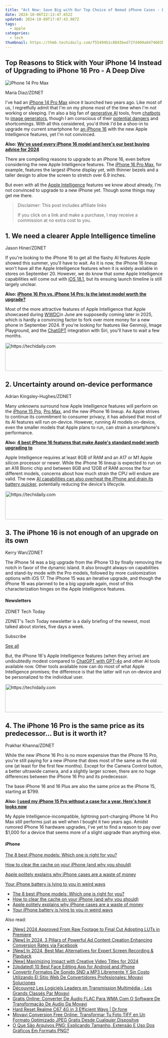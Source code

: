 ```yaml
---
title: "Act Now: Save Big with Our Top Choice of Nomad iPhone Cases - BOGO Offer on ZDNet"
date: 2024-10-06T22:13:47.652Z
updated: 2024-10-09T17:07:43.987Z
tags:
  - apple
categories:
  - tech
thumbnail: https://thmb.techidaily.com/f55494b1c8843bed72fd409a0474603bdb628f91806cf12974c661e4f3ab93d8.jpg
---
```


## Top Reasons to Stick with Your iPhone 14 Instead of Upgrading to iPhone 16 Pro - A Deep Dive

![iPhone 14 Pro Max](https://www.zdnet.com/a/img/resize/b24e2cd9cc6623acf38a13719651bfd5d43a38ca/2024/09/18/f584c0e6-7109-4913-9ef2-eab9e3f128a9/3.jpg?auto=webp&width=1280)

Maria Diaz/ZDNET

I've had an [iPhone 14 Pro Max](https://shop-links.co/link/?url=https%3A%2F%2Fwww.bestbuy.com%2Fsite%2Fapple-pre-owned-iphone-14-pro-max-5g-256gb-unlocked-space-black%2F&publisher_slug=itechdaily19598&exclusive=1) since it launched two years ago. Like most of us, I regretfully admit that I'm on my phone most of the time when I'm not working or sleeping. I'm also a big fan of [generative AI](https://www.zdnet.com/article/what-is-generative-ai-and-why-is-it-so-popular-heres-everything-you-need-to-know/) tools, from [chatbots](https://www.zdnet.com/article/best-ai-chatbot/) to [image generators](https://www.zdnet.com/article/best-ai-image-generator/), though I am conscious of their [potential dangers](https://www.zdnet.com/article/the-3-biggest-risks-from-generative-ai-and-how-to-deal-with-them/) and shortcomings. With all this considered, you'd think I'd be a shoo-in to upgrade my current smartphone for [an iPhone 16](https://www.zdnet.com/article/every-iphone-16-model-compared-should-you-buy-the-standard-plus-pro-or-max/) with the new Apple Intelligence features, yet I'm not convinced.

**Also: [We've used every iPhone 16 model and here's our best buying advice for 2024](https://www.zdnet.com/article/iphone-16-pro-max-buying-advice-2024/)**

There are compelling reasons to upgrade to an iPhone 16, even before considering the new Apple Intelligence features. The [iPhone 16 Pro Max](https://apple.sjv.io/c/159047/435031/7613?&sharedid=zdnet&partnerpropertyid=1980086&u=https%3A%2F%2Fwww.apple.com%2Fshop%2Fbuy-iphone%2Fiphone-16-pro&subId1=zd-%5F%5FCOM%5FCLICK%5FID%5F%5F-dtp), for example, features the largest iPhone display yet, with thinner bezels and a taller design to allow the screen to stretch over 6.9 inches. 

But even with all the [Apple Intelligence](https://www.zdnet.com/article/what-is-apple-intelligence-everything-to-know-about-ai-features-coming-to-iphones-macs-and-ipads/) features we know about already, I'm not convinced to upgrade to a new iPhone yet. Though some things may get me there. 

>  Disclaimer: This post includes affiliate links
>
>  If you click on a link and make a purchase, I may receive a commission at no extra cost to you.
>

## 1\. We need a clearer Apple Intelligence timeline

Jason Hiner/ZDNET

If you're looking to the iPhone 16 to get all the flashy AI features Apple showed this summer, you'll have to wait. As it is now, the iPhone 16 lineup won't have all the Apple Intelligence features when it is widely available in stores on September 20\. However, we do know that some Apple Intelligence capabilities will come out with [iOS 18.1](https://www.zdnet.com/article/apple-intelligence-arrives-in-ios-18-1-developer-beta-heres-whats-new-for-iphone/), but its ensuing launch timeline is still largely unclear. 

**Also: [iPhone 16 Pro vs. iPhone 14 Pro: Is the latest model worth the upgrade?](https://www.zdnet.com/article/iphone-16-pro-vs-iphone-14-pro-is-the-latest-model-worth-the-upgrade/)**

Most of the more attractive features of Apple Intelligence that Apple showcased during [WWDC](https://www.zdnet.com/article/everything-apple-will-announce-at-wwdc-today-apple-intelligence-siri-ios-18-more/)in June are supposedly coming later in 2025, which is hardly a convincing factor to fork over more money for a new phone in September 2024\. If you're looking for features like Genmoji, Image Playground, and the [ChatGPT](https://www.zdnet.com/article/what-is-chatgpt-and-why-does-it-matter-heres-everything-you-need-to-know/) integration with Siri, you'll have to wait a few months.

<!-- affiliate ads begin -->
<a href="https://ephamedtechinc.pxf.io/c/5597632/2137205/26400" target="_top" id="2137205">
  <img src="//a.impactradius-go.com/display-ad/26400-2137205" border="0" alt="https://techidaily.com" width="728" height="90"/>
</a>
<img height="0" width="0" src="https://ephamedtechinc.pxf.io/i/5597632/2137205/26400" style="position:absolute;visibility:hidden;" border="0" />
<!-- affiliate ads end -->

## 2\. Uncertainty around on-device performance

Adrian Kingsley-Hughes/ZDNET

Many unknowns surround how Apple Intelligence features will perform on the [iPhone 15 Pro](https://shop-links.co/link/?url=https%3A%2F%2Fwww.bestbuy.com%2Fsite%2Fapple-pre-owned-iphone-15-pro-5g-128gb-unlocked-black-titanium%2F&publisher_slug=itechdaily19598&exclusive=1), [Pro Max](https://shop-links.co/link/?url=https%3A%2F%2Fwww.bestbuy.com%2Fsite%2Fapple-pre-owned-iphone-15-pro-max-5g-256gb-unlocked-black-titanium%2F&publisher_slug=itechdaily19598&exclusive=1), and the new iPhone 16 lineup. As Apple strives to continue its commitment to consumer privacy, it has advised that most of its AI features will run on-device. However, running AI models on-device, even the smaller models that Apple plans to run, can strain a smartphone's performance.

**Also: [4 best iPhone 16 features that make Apple's standard model worth upgrading to](https://www.zdnet.com/article/4-best-iphone-16-features-that-make-apples-standard-model-worth-upgrading-to/)**

Apple Intelligence requires at least 8GB of RAM and an A17 or M1 Apple silicon processor or newer. While the iPhone 16 lineup is expected to run on an A18 Bionic chip and between 8GB and 12GB of RAM across the four different models, concerns about how much strain the CPU will endure are valid. The new [AI capabilities can also overheat the iPhone and drain its battery quicker](https://www.zdnet.com/article/why-you-shouldnt-buy-the-iphone-16-for-apple-intelligence/), potentially reducing the device's lifecycle.

<!-- affiliate ads begin -->
<a href="https://appsumo.8odi.net/c/5597632/2111968/7443" target="_top" id="2111968">
  <img src="//a.impactradius-go.com/display-ad/7443-2111968" border="0" alt="https://techidaily.com" width="728" height="90"/>
</a>
<img height="0" width="0" src="https://appsumo.8odi.net/i/5597632/2111968/7443" style="position:absolute;visibility:hidden;" border="0" />
<!-- affiliate ads end -->

## 3\. The iPhone 16 is not enough of an upgrade on its own

Kerry Wan/ZDNET

The iPhone 14 was a big upgrade from the iPhone 13 by finally removing the notch in favor of the dynamic island. It also brought always-on capabilities and stand-by mode with the Pro models, followed by more customization options with iOS 17\. The iPhone 15 was an iterative upgrade, and though the iPhone 16 was planned to be a big upgrade again, most of this characterization hinges on the Apple Intelligence features. 

#### Newsletters

ZDNET Tech Today

ZDNET's Tech Today newsletter is a daily briefing of the newest, most talked about stories, five days a week.

 Subscribe

[See all](https://www.zdnet.com/newsletters/)

But, the iPhone 16's Apple Intelligence features (when they arrive) are undoubtedly modest compared to [ChatGPT with GPT-4o](https://www.zdnet.com/article/how-to-use-chatgpt/) and other AI tools available now. Other tools available now can do most of what Apple Intelligence promises; the difference is that the latter will run on-device and be personalized to the individual user. 

<!-- affiliate ads begin -->
<a href="https://appsumo.8odi.net/c/5597632/2151866/7443" target="_top" id="2151866">
  <img src="//a.impactradius-go.com/display-ad/7443-2151866" border="0" alt="https://techidaily.com" width="728" height="90"/>
</a>
<img height="0" width="0" src="https://appsumo.8odi.net/i/5597632/2151866/7443" style="position:absolute;visibility:hidden;" border="0" />
<!-- affiliate ads end -->

## 4\. The iPhone 16 Pro is the same price as its predecessor… But is it worth it?

Prakhar Khanna/ZDNET

While the new iPhone 16 Pro is no more expensive than the iPhone 15 Pro, you're still paying for a new iPhone that does most of the same as the old one (at least for the first few months). Except for the Camera Control button, a better ultrawide camera, and a slightly larger screen, there are no huge differences between the iPhone 16 Pro and its predecessor.

The base iPhone 16 and 16 Plus are also the same price as the iPhone 15, starting at $799\. 

**Also: [I used my iPhone 15 Pro without a case for a year. Here's how it looks now](https://www.zdnet.com/article/i-used-my-iphone-15-pro-without-a-case-for-a-year-heres-how-it-looks-now/)**

My Apple Intelligence-incompatible, lightning port-charging iPhone 14 Pro Max still performs just as well when I bought it two years ago. Amidst rumored iPhone 16 hardware upgrades, I've yet to find a reason to pay over $1,000 for a device that seems more of a slight upgrade than anything else.

#### iPhone

[The 8 best iPhone models: Which one is right for you?](https://www.zdnet.com/article/best-iphone/ "The 8 best iPhone models: Which one is right for you?")

[How to clear the cache on your iPhone (and why you should)](https://www.zdnet.com/article/how-to-clear-cache-on-iphone-and-why-you-should/ "How to clear the cache on your iPhone (and why you should)")

[Apple politely explains why iPhone cases are a waste of money](https://www.zdnet.com/article/apple-politely-explains-why-iphone-cases-are-a-waste-of-money/ "Apple politely explains why iPhone cases are a waste of money")

[Your iPhone battery is lying to you in weird ways](https://www.zdnet.com/article/your-iphone-battery-is-lying-to-you-in-weird-ways/ "Your iPhone battery is lying to you in weird ways")

* [The 8 best iPhone models: Which one is right for you?](https://www.zdnet.com/article/best-iphone/ "The 8 best iPhone models: Which one is right for you?")
* [How to clear the cache on your iPhone (and why you should)](https://www.zdnet.com/article/how-to-clear-cache-on-iphone-and-why-you-should/ "How to clear the cache on your iPhone (and why you should)")
* [Apple politely explains why iPhone cases are a waste of money](https://www.zdnet.com/article/apple-politely-explains-why-iphone-cases-are-a-waste-of-money/ "Apple politely explains why iPhone cases are a waste of money")
* [Your iPhone battery is lying to you in weird ways](https://www.zdnet.com/article/your-iphone-battery-is-lying-to-you-in-weird-ways/ "Your iPhone battery is lying to you in weird ways")

<ins class="adsbygoogle"
     style="display:block"
     data-ad-format="autorelaxed"
     data-ad-client="ca-pub-7571918770474297"
     data-ad-slot="1223367746"></ins>

<ins class="adsbygoogle"
     style="display:block"
     data-ad-client="ca-pub-7571918770474297"
     data-ad-slot="8358498916"
     data-ad-format="auto"
     data-full-width-responsive="true"></ins>

<span class="atpl-alsoreadstyle">Also read:</span>
<div><ul>
<li><a href="https://fox-boxes.techidaily.com/new-2024-approved-from-raw-footage-to-final-cut-adopting-luts-in-premiere/"><u>[New] 2024 Approved From Raw Footage to Final Cut Adopting LUTs in Premiere</u></a></li>
<li><a href="https://facebook-videos.techidaily.com/new-in-2024-3-pillars-of-powerful-ad-content-creation-enhancing-conversion-rates-via-facebook/"><u>[New] In 2024, 3 Pillars of Powerful Ad Content Creation Enhancing Conversion Rates via Facebook</u></a></li>
<li><a href="https://video-capture.techidaily.com/new-in-2024-best-mac-alternatives-for-expert-screen-recording-and-playback/"><u>[New] In 2024, Best Mac Alternatives for Expert Screen Recording & Playback</u></a></li>
<li><a href="https://youtube-lab.techidaily.com/aximizing-impact-with-creative-video-titles-for-2024/"><u>[New] Maximizing Impact with Creative Video Titles for 2024</u></a></li>
<li><a href="https://extra-hints.techidaily.com/updated-10-best-face-editing-app-for-android-and-iphone/"><u>[Updated] 10 Best Face Editing App for Android and iPhone</u></a></li>
<li><a href="https://eaxpv-info.techidaily.com/convertir-formatos-de-sonido-snd-a-mp3-libremente-y-sin-costo-utilizando-el-sitio-web-de-convertidores-profesionales-movavi-soluciones/"><u>Convertir Formatos De Sonido SND a MP3 Libremente Y Sin Costo Utilizando El Sitio Web De Convertidores Profesionales: Movavi Soluciones</u></a></li>
<li><a href="https://eaxpv-info.techidaily.com/decouvrez-les-logiciels-leaders-en-transmission-multimedia-les-grands-classes-par-movavi/"><u>Découvrez Les Logiciels Leaders en Transmission Multimédia - Les Grands Classés Par Movavi</u></a></li>
<li><a href="https://eaxpv-info.techidaily.com/gratis-online-converter-de-audio-flac-para-wma-com-o-software-de-transformacao-de-audio-da-movavi/"><u>Gratis Online: Converter De Áudio FLAC Para WMA Com O Software De Transformação De Audio Da Movavi</u></a></li>
<li><a href="https://techidaily.com/hard-reset-realme-c67-4g-in-3-efficient-ways-drfone-by-drfone-reset-android-reset-android/"><u>Hard Reset Realme C67 4G in 3 Efficient Ways | Dr.fone</u></a></li>
<li><a href="https://eaxpv-info.techidaily.com/movavi-conversion-free-online-transformar-tu-foto-tiff-en-un-formato-optimizado-jpeg-gratis-desde-cualquier-dispositve/"><u>Movavi Conversion Free Online: Transformar Tu Foto TIFF en Un Formato Optimizado JPEG Gratis Desde Cualquier Dispositve</u></a></li>
<li><a href="https://eaxpv-info.techidaily.com/o-que-sao-arquivos-png-explicando-tamanho-extensao-e-uso-dos-graficos-em-formato-png/"><u>O Que São Arquivos PNG: Explicando Tamanho, Extensão E Uso Dos Gráficos Em Formato PNG?</u></a></li>
</ul></div>

